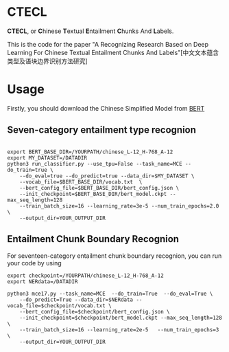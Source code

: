 
# CTECL

**CTECL**, or **C**hinese **T**extual **E**ntailment **C**hunks And **L**abels.

This is the code for the paper "A Recognizing Research Based on Deep Learning For Chinese Textual Entailment Chunks And Labels"[中文文本蕴含类型及语块边界识别方法研究]

# Usage

Firstly, you should download the Chinese Simplified Model from [BERT](https://github.com/google-research/bert)

## Seven-category entailment type recognion

```

export BERT_BASE_DIR=/YOURPATH/chinese_L-12_H-768_A-12
export MY_DATASET=/DATADIR
python3 run_classifier.py --use_tpu=False --task_name=MCE --do_train=true \
    --do_eval=true --do_predict=true --data_dir=$MY_DATASET \
    --vocab_file=$BERT_BASE_DIR/vocab.txt  \
    --bert_config_file=$BERT_BASE_DIR/bert_config.json \
    --init_checkpoint=$BERT_BASE_DIR/bert_model.ckpt --max_seq_length=128 
    --train_batch_size=16 --learning_rate=3e-5 --num_train_epochs=2.0 \
    --output_dir=YOUR_OUTPUT_DIR
```

## Entailment Chunk Boundary Recognion


For seventeen-category entailment chunk boundary recognion, you can run your code by using

```
export checkpoint=/YOURPATH/chinese_L-12_H-768_A-12
export NERdata=/DATADIR

python3 mce17.py --task_name=MCE  --do_train=True  --do_eval=True \
    --do_predict=True --data_dir=$NERdata --vocab_file=$checkpoint/vocab.txt \
    --bert_config_file=$checkpoint/bert_config.json \
    --init_checkpoint=$checkpoint/bert_model.ckpt --max_seq_length=128 \
    --train_batch_size=16 --learning_rate=2e-5   --num_train_epochs=3 \
    --output_dir=YOUR_OUTPUT_DIR
```
